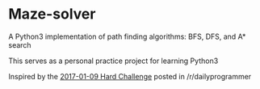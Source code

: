 # Maze-solver

A Python3 implementation of path finding algorithms: BFS, DFS, and A\* search

This serves as a personal practice project for learning Python3

Inspired by the [2017-01-09 Hard Challenge](https://www.reddit.com/r/dailyprogrammer/comments/5mzr6x/20170109_challenge_298_hard_functional_maze/) posted in /r/dailyprogrammer
